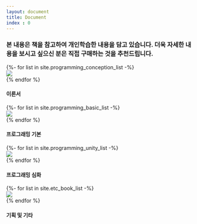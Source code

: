 ```yaml
---
layout: document
title: Document
index : 0
---
```


### **본 내용은 책을 참고하여 개인학습한 내용을 담고 있습니다. 더욱 자세한 내용을 보시고 싶으신 분은 직접 구매하는 것을 추천드립니다.**

<div class="swiper-container">
	<div class="swiper-wrapper">
        {%- for list in site.programming_conception_list -%}
            <div class="swiper-slide"><a class="collapse-item" class="slider_item" href="{{list.url}}"><img src="{{list.img}}"></a></div>
        {% endfor %}
	</div>
	<div class="swiper-button-next"></div><!-- 다음 버튼 -->
	<div class="swiper-button-prev"></div><!-- 이전 버튼 -->
</div>

<div class="card shadow mb-4">
    <div class="card-header py-3">
        <h4 class="m-0 font-weight-bold text-primary">이론서</h4>
    </div>
</div>

<div class="swiper-container">
	<div class="swiper-wrapper">
        {%- for list in site.programming_basic_list -%}
            <div class="swiper-slide"><a class="collapse-item" class="slider_item" href="{{list.url}}"><img src="{{list.img}}"></a></div>
        {% endfor %}
	</div>
	<div class="swiper-button-next"></div><!-- 다음 버튼 -->
	<div class="swiper-button-prev"></div><!-- 이전 버튼 -->
</div>

<div class="card shadow mb-4">
    <div class="card-header py-3">
        <h4 class="m-0 font-weight-bold text-primary">프로그래밍 기본</h4>
    </div>
</div>

<div class="swiper-container">
	<div class="swiper-wrapper">
        {%- for list in site.programming_unity_list -%}
            <div class="swiper-slide"><a class="collapse-item" class="slider_item" href="{{list.url}}"><img src="{{list.img}}"></a></div>
        {% endfor %}
	</div>
	<div class="swiper-button-next"></div><!-- 다음 버튼 -->
	<div class="swiper-button-prev"></div><!-- 이전 버튼 -->
</div>

<div class="card shadow mb-4">
    <div class="card-header py-3">
        <h4 class="m-0 font-weight-bold text-primary">프로그래밍 심화</h4>
    </div>
</div>

<div class="swiper-container">
	<div class="swiper-wrapper">
        {%- for list in site.etc_book_list -%}
            <div class="swiper-slide"><a class="collapse-item" class="slider_item" href="{{list.url}}"><img src="{{list.img}}"></a></div>
        {% endfor %}
	</div>
	<div class="swiper-button-next"></div><!-- 다음 버튼 -->
	<div class="swiper-button-prev"></div><!-- 이전 버튼 -->
</div>
<div class="card shadow mb-4">
    <div class="card-header py-3">
        <h4 class="m-0 font-weight-bold text-primary">기획 및 기타</h4>
    </div>
</div>

<script src="/assets/document/js/slider.js"></script>
		